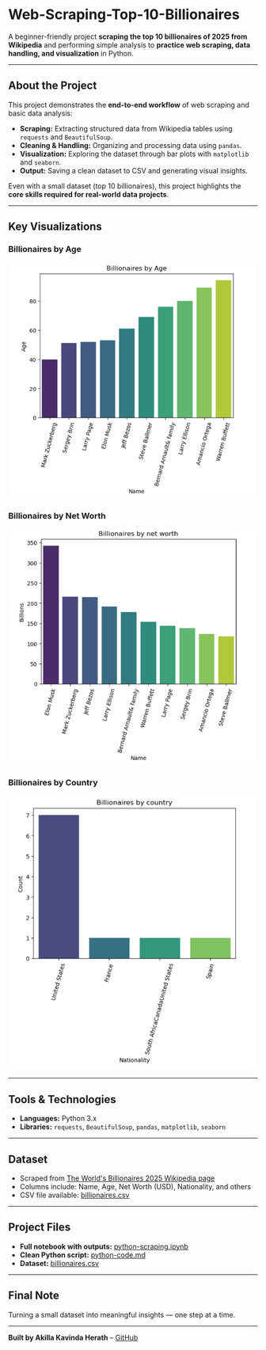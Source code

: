 # Web-Scraping-Top-10-Billionaires

A beginner-friendly project **scraping the top 10 billionaires of 2025 from Wikipedia** and performing simple analysis to **practice web scraping, data handling, and visualization** in Python.

---

## About the Project

This project demonstrates the **end-to-end workflow** of web scraping and basic data analysis:

- **Scraping:** Extracting structured data from Wikipedia tables using `requests` and `BeautifulSoup`.  
- **Cleaning & Handling:** Organizing and processing data using `pandas`.  
- **Visualization:** Exploring the dataset through bar plots with `matplotlib` and `seaborn`.  
- **Output:** Saving a clean dataset to CSV and generating visual insights.  

Even with a small dataset (top 10 billionaires), this project highlights the **core skills required for real-world data projects**.

---

## Key Visualizations

### Billionaires by Age
![Billionaires by Age](Images/billionaires-by-age.png)

### Billionaires by Net Worth
![Billionaires by Net Worth](Images/billionaires-by-net-worth.png)

### Billionaires by Country
![Billionaires by Country](Images/billoinaires-by-country.png)

---

## Tools & Technologies

- **Languages:** Python 3.x  
- **Libraries:** `requests`, `BeautifulSoup`, `pandas`, `matplotlib`, `seaborn`  

---

## Dataset

- Scraped from [The World's Billionaires 2025 Wikipedia page](https://en.wikipedia.org/wiki/The_World%27s_Billionaires)  
- Columns include: Name, Age, Net Worth (USD), Nationality, and others  
- CSV file available: [billionaires.csv](billionaires.csv)

---

## Project Files

- **Full notebook with outputs:** [python-scraping.ipynb](python-scraping.ipynb)  
- **Clean Python script:** [python-code.md](python-code.md)  
- **Dataset:** [billionaires.csv](billionaires.csv)  

---

## Final Note

Turning a small dataset into meaningful insights — one step at a time.  

---

**Built by Akilla Kavinda Herath** – [GitHub](https://github.com/AkillerKavinda)
